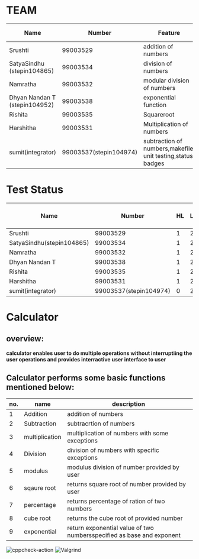 # **TEAM**
|       Name  |     Number          |           Feature         | Issues Raised | Issues Resolved|
|-------------|---------------------|---------------------------|---------------|----------------|
|        Srushti   | 99003529            |  addition of numbers      |            1 |1               |
|        SatyaSindhu (stepin104865)  | 99003534            |  division of numbers      |            1 |1               |
|        Namratha      | 99003532             | modular division of numbers| 1           |1             |
|Dhyan Nandan T (stepin104952)|99003538|exponential function|1|1|
|Rishita |99003535|Squareroot|1|1|
|Harshitha|99003531| Multiplication of numbers|1|1|
|sumit(integrator)|99003537(stepin104974)|subtraction of numbers,makefile, unit testing,status badges |2|(still open)|


# **Test Status**
|       Name  |     Number  |       HL    |     LL       |Test cases passed | Test cases failed|
|-------------|------------ |-------------|--------------|------------------|------------------|
|    Srushti  | 99003529 |    1         |  2               |        2|0|
|    SatyaSindhu(stepin104865)  | 99003534 |    1         |  2               |        2|0|
|   Namratha   |99003532    |    1          |2| 2|0|
|Dhyan Nandan T|99003538|1|2|2|0|
|Rishita       |99003535|1|2|2|0|
|Harshitha | 99003531|1|2|2|0|
|sumit(integrator)|99003537(stepin104974)|0|2|2|0||2|0||
# Calculator
## overview:
  **calculator enables user to do multiple operations without interruptiing the user operations and  provides interractive user interface to user**

##  Calculator performs some basic functions mentioned below:
|       no.   |     name          |                 description                   |
|-------------|-------------------|-----------------------------------------------|
|        1    | Addition          |  addition of numbers                          |
|        2    | Subtraction       | subtracrtion of numbers                       |
|        3    | multiplication    | multiplication of numbers with some exceptions|
|        4    | Division          | division of numbers with specific exceptions  |
|        5    | modulus           | modulus division of number provided by user   |
|        6    | sqaure root       | returns square root of number provided by user|
|        7    | percentage        | returns percentage of ration of two numbers   |
|        8    | cube root         | returns the cube root of provided number      |
|        9    | exponential       | return exponential value of two numbersspecified as base and exponent|




![cppcheck-action](https://github.com/99003537/Calculator/workflows/cppcheck-action/badge.svg)     ![Valgrind](https://github.com/99003537/Calculator/workflows/Valgrind/badge.svg)


